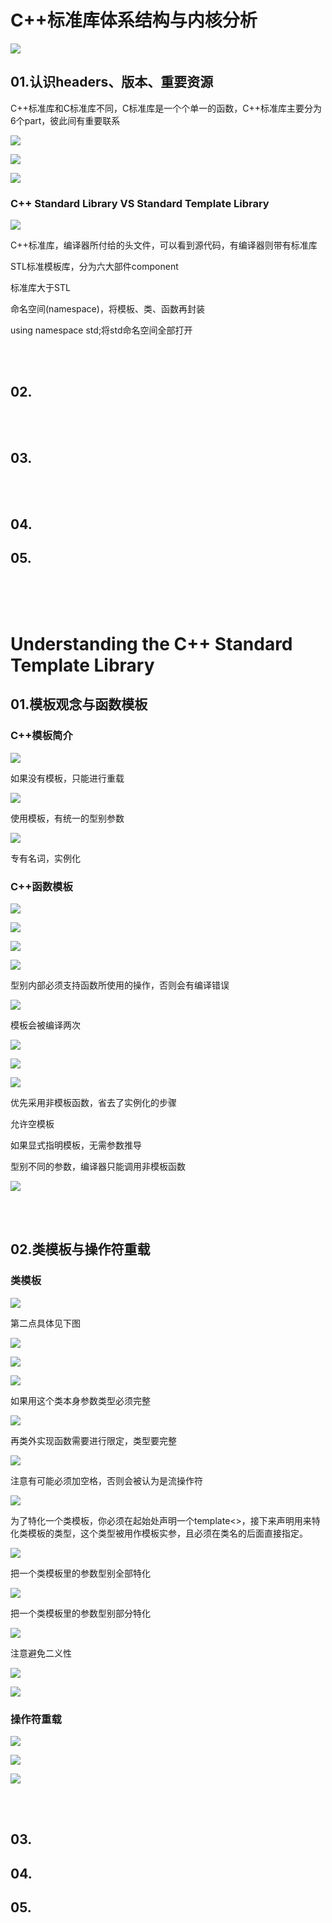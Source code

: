 # C++标准库体系结构与内核分析

![](Pics/HoujieSTL001.png)

## 01.认识headers、版本、重要资源

C++标准库和C标准库不同，C标准库是一个个单一的函数，C++标准库主要分为6个part，彼此间有重要联系

![](Pics/HoujieSTL002.png)

![](Pics/HoujieSTL003.png)

![](Pics/HoujieSTL004.png)

### C++ Standard Library VS Standard Template Library

![](Pics/HoujieSTL005.png)

C++标准库，编译器所付给的头文件，可以看到源代码，有编译器则带有标准库

STL标准模板库，分为六大部件component

标准库大于STL

命名空间(namespace)，将模板、类、函数再封装

using namespace std;将std命名空间全部打开




<br>
<br>

## 02.


<br>
<br>


## 03.


<br>
<br>

## 04.




## 05. 

<br>
<br>
<br>

# Understanding the C++ Standard Template Library

## 01.模板观念与函数模板

### C++模板简介

![](Pics/OtherSTL001.png)

如果没有模板，只能进行重载

![](Pics/OtherSTL002.png)

使用模板，有统一的型别参数

![](Pics/OtherSTL003.png)

专有名词，实例化

### C++函数模板

![](Pics/OtherSTL004.png)

![](Pics/OtherSTL005.png)

![](Pics/OtherSTL006.png)

![](Pics/OtherSTL007.png)

型别内部必须支持函数所使用的操作，否则会有编译错误

![](Pics/OtherSTL008.png)

模板会被编译两次

![](Pics/OtherSTL009.png)

![](Pics/OtherSTL010.png)

![](Pics/OtherSTL011.png)

优先采用非模板函数，省去了实例化的步骤

允许空模板

如果显式指明模板，无需参数推导

型别不同的参数，编译器只能调用非模板函数

![](Pics/OtherSTL012.png)

<br>
<br>

## 02.类模板与操作符重载

### 类模板

![](Pics/OtherSTL013.png)

第二点具体见下图

![](Pics/OtherSTL014.png)

![](Pics/OtherSTL015.png)

![](Pics/OtherSTL016.png)

如果用这个类本身参数类型必须完整

![](Pics/OtherSTL017.png)

再类外实现函数需要进行限定，类型要完整

![](Pics/OtherSTL019.png)

注意有可能必须加空格，否则会被认为是流操作符

![](Pics/OtherSTL020.png)

为了特化一个类模板，你必须在起始处声明一个template<>，接下来声明用来特化类模板的类型，这个类型被用作模板实参，且必须在类名的后面直接指定。

![](Pics/OtherSTL021.png)

把一个类模板里的参数型别全部特化

![](Pics/OtherSTL022.png)

把一个类模板里的参数型别部分特化

![](Pics/OtherSTL023.png)

注意避免二义性

![](Pics/OtherSTL024.png)

![](Pics/OtherSTL025.png)

### 操作符重载

![](Pics/OtherSTL026.png)

![](Pics/OtherSTL027.png)

![](Pics/OtherSTL027.png)

<br>
<br>

## 03.



## 04.



## 05.






